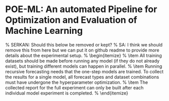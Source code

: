 # POE-ML: An automated Pipeline for Optimization and Evaluation of Machine Learning

% SERKAN: Should this below be removed or kept?
% SA: I think we should remove this from here but we can put it on github readme to provide more details about the experimental setup.
% \begin{itemize}
% \item All training datasets should be made before running any model (if they do not already exist), but training different models can happen in parallel. 
% \item Running recursive forecasting needs that the one-step models are trained. To collect the results for a single model, all forecast types and dataset combinations must have undergone the hyperparameter optimization. 
% \item The collected report for the full experiment can only be built after each individual model experiment is completed.
% \end{itemize}
